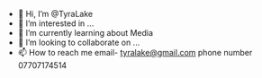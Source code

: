 - 👋 Hi, I’m @TyraLake
- 👀 I’m interested in ...
- 🌱 I’m currently learning about Media
- 💞️ I’m looking to collaborate on ...
- 📫 How to reach me 
email- tyralake@gmail.com
phone number 07707174514

<!---
TyraLake/TyraLake is a ✨ special ✨ repository because its `README.md` (this file) appears on your GitHub profile.
You can click the Preview link to take a look at your changes.
--->
